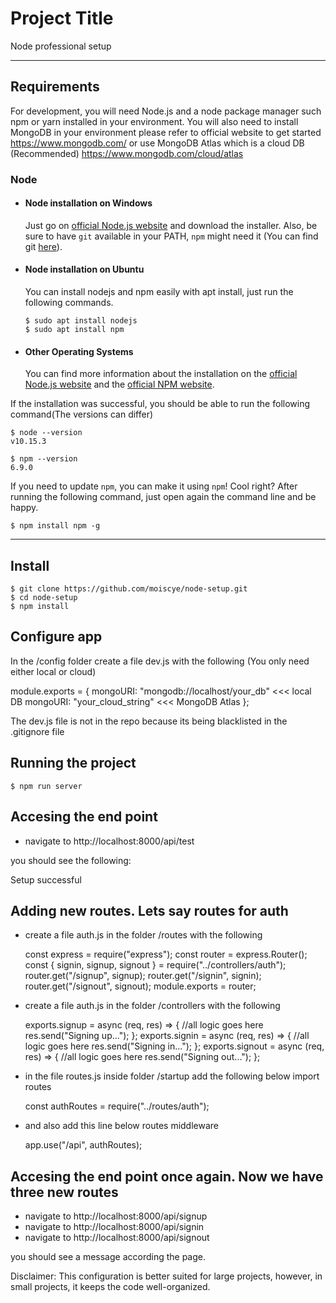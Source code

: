 # Project Title

Node professional setup

---

## Requirements

For development, you will need Node.js and a node package manager such npm or yarn installed in your environment.
You will also need to install MongoDB in your environment please refer to official website to get started https://www.mongodb.com/
or use MongoDB Atlas which is a cloud DB (Recommended) https://www.mongodb.com/cloud/atlas

### Node

- #### Node installation on Windows

  Just go on [official Node.js website](https://nodejs.org/) and download the installer.
  Also, be sure to have `git` available in your PATH, `npm` might need it (You can find git [here](https://git-scm.com/)).

- #### Node installation on Ubuntu

  You can install nodejs and npm easily with apt install, just run the following commands.

      $ sudo apt install nodejs
      $ sudo apt install npm

- #### Other Operating Systems
  You can find more information about the installation on the [official Node.js website](https://nodejs.org/) and the [official NPM website](https://npmjs.org/).

If the installation was successful, you should be able to run the following command(The versions can differ)

    $ node --version
    v10.15.3

    $ npm --version
    6.9.0

If you need to update `npm`, you can make it using `npm`! Cool right? After running the following command, just open again the command line and be happy.

    $ npm install npm -g

---

## Install

    $ git clone https://github.com/moiscye/node-setup.git
    $ cd node-setup
    $ npm install

## Configure app

In the /config folder create a file dev.js with the following (You only need either local or cloud)

module.exports = {
mongoURI: "mongodb://localhost/your_db" <<< local DB
mongoURI: "your_cloud_string" <<< MongoDB Atlas
};

The dev.js file is not in the repo because its being blacklisted in the .gitignore file

## Running the project

    $ npm run server

## Accesing the end point

- navigate to http://localhost:8000/api/test

you should see the following:

Setup successful

## Adding new routes. Lets say routes for auth

- create a file auth.js in the folder /routes with the following

  const express = require("express");
  const router = express.Router();
  const { signin, signup, signout } = require("../controllers/auth");
  router.get("/signup", signup);
  router.get("/signin", signin);
  router.get("/signout", signout);
  module.exports = router;

* create a file auth.js in the folder /controllers with the following

  exports.signup = async (req, res) => {
  //all logic goes here
  res.send("Signing up...");
  };
  exports.signin = async (req, res) => {
  //all logic goes here
  res.send("Signing in...");
  };
  exports.signout = async (req, res) => {
  //all logic goes here
  res.send("Signing out...");
  };

* in the file routes.js inside folder /startup add the following below import routes

  const authRoutes = require("../routes/auth");

* and also add this line below routes middleware
    
   app.use("/api", authRoutes);

## Accesing the end point once again. Now we have three new routes

- navigate to http://localhost:8000/api/signup
- navigate to http://localhost:8000/api/signin
- navigate to http://localhost:8000/api/signout

you should see a message according the page.

Disclaimer: This configuration is better suited for large projects, however, in small projects, it keeps the code well-organized.
